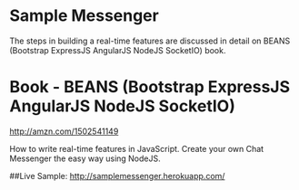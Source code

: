 # Sample Messenger
The steps in building a real-time features are discussed in detail on BEANS (Bootstrap ExpressJS AngularJS NodeJS SocketIO) book.

# Book - BEANS (Bootstrap ExpressJS AngularJS NodeJS SocketIO)
http://amzn.com/1502541149

How to write real-time features in JavaScript. Create your own Chat Messenger the easy way using NodeJS.

##Live Sample:
http://samplemessenger.herokuapp.com/
